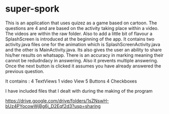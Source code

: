 # super-spork
This is an application that uses quizez as a game based on cartoon.
The questions are 4 and are based on the activity taking place within a video.
The videos are within the raw folder. Also to add a little bit of flavour a SplashScreen is introduced at the beginning of the app.
It contains two activity.java files one for the animation which is SplashScreenActivity.java and the other is MainActivity.java.
Its also gives the user an ability to share his/her results on whatsapp.
There is an accuracy in marking meaning their cannot be redudndacy in answering. Also it prevents multiple answering.
Once the next button is clicked it assumes you have already answered the previous question.

It contains :
4 TextViews
1 video View
5 Buttons
4 Checkboxes

I have included files that I dealt with during the making of the program

https://drive.google.com/drive/folders/1sZNswH-bUz4PYocowWjBg6j_D2Eqf2d3?usp=sharing
